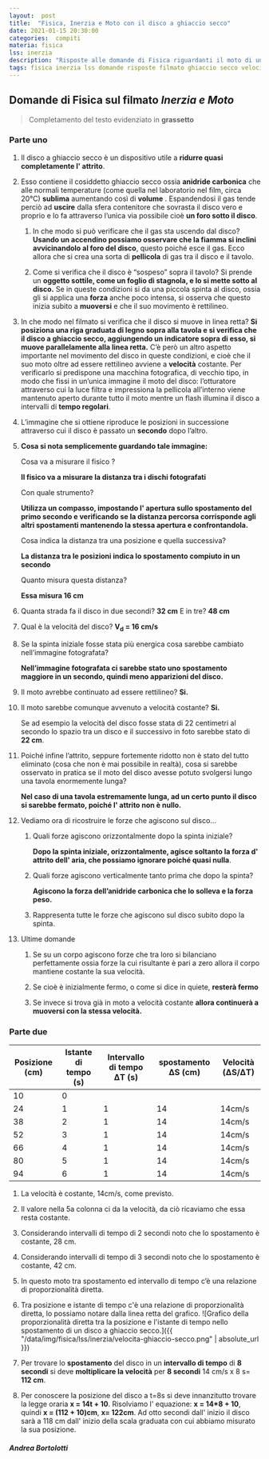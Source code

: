 ```yaml
---
layout:  post
title:  "Fisica, Inerzia e Moto con il disco a ghiaccio secco"
date: 2021-01-15 20:30:00
categories:  compiti
materia: fisica
lss: inerzia
description: "Risposte alle domande di Fisica riguardanti il moto di un disco a ghiaccio secco, con un pratico grafico incluso."
tags: fisica inerzia lss domande risposte filmato ghiaccio secco velocità
---
```

## Domande di Fisica sul filmato _Inerzia e Moto_
> Completamento del testo evidenziato in **grassetto**

### Parte uno

1. Il disco a ghiaccio secco è un dispositivo utile a **ridurre quasi completamente l' attrito**.

2. Esso contiene il cosiddetto ghiaccio secco ossia **anidride carbonica** che alle normali temperature (come quella nel laboratorio nel film, circa 20°C) **sublima** aumentando così di **volume** .
   Espandendosi il gas tende perciò ad **uscire** dalla sfera contenitore che sovrasta il disco vero e proprio e lo fa attraverso l’unica via possibile cioè **un foro sotto il disco**.
   
   1. In che modo si può verificare che il gas sta uscendo dal disco? **Usando un accendino possiamo osservare che la fiamma si inclini avvicinandolo al foro del disco**, questo poiché esce il gas.
      Ecco allora che si crea una sorta di **pellicola** di gas tra il disco e il tavolo.
   
   2. Come si verifica che il disco è “sospeso” sopra il tavolo? Si prende un **oggetto sottile, come un foglio di stagnola, e lo si mette sotto al disco.**
      Se in queste condizioni si da una piccola spinta al disco, ossia gli si applica una **forza** anche
      poco intensa, si osserva che questo inizia subito a **muoversi** e che il suo movimento è rettilineo.

3. In che modo nel filmato si verifica che il disco si muove in linea retta? **Si posiziona una riga graduata di legno sopra alla tavola e si verifica che il disco a ghiaccio secco, aggiungendo un indicatore sopra di esso, si muove parallelamente alla linea retta.**  C’è però un altro aspetto importante nel movimento del disco in queste condizioni, e cioè che il suo moto oltre ad essere rettilineo avviene a **velocità** costante.
   Per verificarlo si predispone una macchina fotografica, di vecchio tipo, in modo che fissi in un’unica immagine il moto del disco: l’otturatore attraverso cui la luce filtra e impressiona la pellicola all’interno viene mantenuto aperto durante tutto il moto mentre un flash illumina il disco a intervalli di **tempo regolari**.

4. L’immagine che si ottiene riproduce le posizioni in successione attraverso cui il disco è passato un **secondo** dopo l’altro.

5. **Cosa si nota semplicemente guardando tale immagine:**

   Cosa va a misurare il fisico ? 

   **Il fisico va a misurare la distanza tra i dischi fotografati**

   Con quale strumento? 

   **Utilizza un compasso, impostando l' apertura sullo spostamento del primo secondo e verificando se la distanza percorsa corrisponde agli altri spostamenti mantenendo la stessa apertura e confrontandola.**

   Cosa indica la distanza tra una posizione e quella successiva? 

   **La distanza tra le posizioni indica lo spostamento compiuto in un secondo**

   Quanto misura questa distanza? 

   **Essa misura 16 cm**

6. Quanta strada fa il disco in due secondi? **32 cm** E in tre? **48 cm**

7. Qual è la velocità del disco? <b>V<sub>d</sub> = 16 cm/s</b>

8. Se la spinta iniziale fosse stata più energica cosa sarebbe cambiato nell’immagine  fotografata?
   
   **Nell’immagine fotografata ci sarebbe stato uno spostamento maggiore in un secondo, quindi meno apparizioni del disco.**

1. Il moto avrebbe continuato ad essere rettilineo? **Si.**

2. Il moto sarebbe comunque avvenuto a velocità costante? **Si.**

   Se ad esempio la velocità del disco fosse stata di 22 centimetri al secondo lo spazio tra un disco e il successivo in foto sarebbe stato di **22 cm**.

9. Poiché infine l’attrito, seppure fortemente ridotto non è stato del tutto eliminato (cosa che non è mai possibile in realtà), cosa si sarebbe osservato in pratica se il moto del disco avesse potuto  svolgersi lungo una tavola enormemente lunga? 
   
   **Nel caso di una tavola estremamente lunga, ad un certo punto il disco si sarebbe fermato, poiché l' attrito non è nullo.**

10. Vediamo ora di ricostruire le forze che agiscono sul disco...
    
    1. Quali forze agiscono orizzontalmente dopo la spinta iniziale? 
       
       **Dopo la spinta iniziale, orizzontalmente, agisce soltanto la forza d' attrito dell' aria, che possiamo ignorare poiché quasi nulla**.
    
    2. Quali forze agiscono verticalmente tanto prima che dopo la spinta? 
       
       **Agiscono la forza dell’anidride carbonica che lo solleva e la forza peso.**
    
    3. Rappresenta tutte le forze che agiscono sul disco subito dopo la spinta.

11. Ultime domande
    
    1. Se su un corpo agiscono forze che tra loro si bilanciano perfettamente ossia forze la cui risultante è pari a zero allora il corpo mantiene costante la sua velocità.
    
    2. Se cioè è inizialmente fermo, o come si dice in quiete, **resterà fermo**
    
    3. Se invece si trova già in moto a velocità costante **allora continuerà a muoversi con la stessa velocità.**

### Parte due

| Posizione (cm) | Istante di tempo (s) | Intervallo di tempo ΔT (s) | spostamento ΔS (cm) | Velocità (ΔS/ΔT) |
|----------------|----------------------|----------------------------|---------------------|------------------|
| 10             | 0                    |                            |                     |                  |
| 24             | 1                    | 1                          | 14                  | 14cm/s           |
| 38             | 2                    | 1                          | 14                  | 14cm/s           |
| 52             | 3                    | 1                          | 14                  | 14cm/s           |
| 66             | 4                    | 1                          | 14                  | 14cm/s           |
| 80             | 5                    | 1                          | 14                  | 14cm/s           |
| 94             | 6                    | 1                          | 14                  | 14cm/s           |

1. La velocità è costante, 14cm/s, come previsto.

2. Il valore nella 5a colonna ci da la velocità, da ciò ricaviamo che essa resta costante.

3. Considerando intervalli di tempo di 2 secondi noto che lo spostamento è costante, 28 cm.

4. Considerando intervalli di tempo di 3 secondi noto che lo spostamento è costante, 42 cm.

5. In questo moto tra spostamento ed intervallo di tempo c’è una relazione di proporzionalità diretta.

6. Tra posizione e istante di tempo c'è una relazione di proporzionalità diretta, lo possiamo notare dalla linea retta del grafico.
 ![Grafico della proporzionalità diretta tra la posizione e l'istante di tempo nello spostamento di un disco a ghiaccio secco.]({{ "/data/img/fisica/lss/inerzia/velocita-ghiaccio-secco.png" | absolute_url }})

7. Per trovare lo **spostamento** del disco in un **intervallo di tempo** di **8 secondi** si deve **moltiplicare la velocità** per **8 secondi** 14 cm/s x 8 s= **112 cm**.

8. Per conoscere la posizione del disco a t=8s si deve innanzitutto trovare la legge oraria **x = 14t + 10**. Risolviamo l' equazione: **x = 14*8 + 10**, quindi **x = (112 + 10)cm**, **x= 122cm**. Ad otto secondi dall' inizio il disco sarà a 118 cm dall' inizio della scala graduata con cui abbiamo misurato la sua posizione.

##### Andrea Bortolotti
